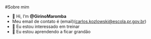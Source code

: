 #Sobre mim
- 👋 Hi, I’m **@GirinoMaromba**
- Meu email de contato é (email)(carlos.kozlowski@escola.pr.gov.br)
- 👀 Eu estou interessado em treinar
- 🌱 Eu estou aprendendo a ficar grandão


